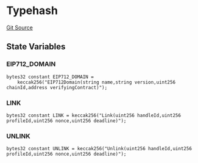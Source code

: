 # Typehash
[Git Source](https://github.com/digiv3rse/protocol-contracts/blob/0d518167a484d4368bad0990424be098fe779fa4/contracts/namespaces/constants/Typehash.sol)


## State Variables
### EIP712_DOMAIN

```solidity
bytes32 constant EIP712_DOMAIN =
    keccak256("EIP712Domain(string name,string version,uint256 chainId,address verifyingContract)");
```


### LINK

```solidity
bytes32 constant LINK = keccak256("Link(uint256 handleId,uint256 profileId,uint256 nonce,uint256 deadline)");
```


### UNLINK

```solidity
bytes32 constant UNLINK = keccak256("Unlink(uint256 handleId,uint256 profileId,uint256 nonce,uint256 deadline)");
```


